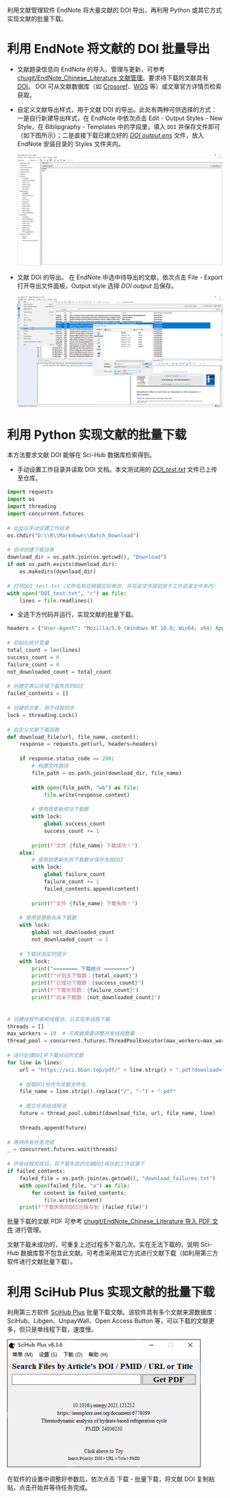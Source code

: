 利用文献管理软件 EndNote 将大量文献的 DOI 导出，再利用 Python 或其它方式实现文献的批量下载。

# 利用 EndNote 将文献的 DOI 批量导出

-   文献题录信息向 EndNote 的导入、管理与更新，可参考 [chugit/EndNote_Chinese_Literature 文献管理](https://github.com/chugit/EndNote_Chinese_Literature?tab=readme-ov-file#%E6%96%87%E7%8C%AE%E7%AE%A1%E7%90%86)。要求待下载的文献具有 [DOI](https://www.doi.org/the-identifier/what-is-a-doi/ "WHAT IS A DOI?")。 DOI 可从文献数据库（如 [Crossref](https://search.crossref.org/ "Crossref Metadata Search")、[WOS](https://www.webofscience.com "Web of Science") 等）或文章官方详情页检索获取。

-   自定义文献导出样式，用于文献 DOI 的导出。此处有两种可供选择的方式：一是自行新建导出样式，在 EndNote 中依次点击 Edit - Output Styles - New Style，在 Biblipgraphy - Templates 中的字段里，填入 `DOI` 并保存文件即可（如下图所示）；二是直接下载已建立好的 [*DOI output.ens*](https://github.com/chugit/EndNote_Chinese_Literature/blob/main/Shared/DOI%20output.ens "chugit/EndNote_Chinese_Literature/Shared/DOI output.ens") 文件，放入 EndNote 安装目录的 Styles 文件夹内。

    ![](Pic/1.png)

-   文献 DOI 的导出。 在 EndNote 中选中待导出的文献，依次点击 File - Export 打开导出文件面板，Output style 选择 *DOI output* 后保存。

    ![](Pic/2.png)

# 利用 Python 实现文献的批量下载

本方法要求文献 DOI 能够在 Sci-Hub 数据库检索得到。

-   手动设置工作目录并读取 DOI 文档。本文测试用的 [*DOI_test.txt*](DOI_test.txt) 文件已上传至仓库。

```python
import requests
import os
import threading
import concurrent.futures

# 此处应手动设置工作目录
os.chdir("D:\\R\\Markdown\\Batch_Download")

# 自动创建下载目录
download_dir = os.path.join(os.getcwd(), "Download")
if not os.path.exists(download_dir):
    os.makedirs(download_dir)

# 打开DOI_test.txt（文件名称应根据实际修改，并将该文件提前放于工作目录文件夹内）
with open("DOI_test.txt", "r") as file:
    lines = file.readlines()

```

-   全选下方代码并运行，实现文献的批量下载。

```python
headers = {"User-Agent": "Mozilla/5.0 (Windows NT 10.0; Win64; x64) AppleWebKit/537.36 (KHTML, like Gecko) Chrome/80.0.3987.149 Safari/537.36"}

# 初始化统计变量
total_count = len(lines)
success_count = 0
failure_count = 0
not_downloaded_count = total_count

# 创建空表以存储下载失败的DOI
failed_contents = []

# 创建锁对象，用于线程同步
lock = threading.Lock()

# 自定义文献下载函数
def download_file(url, file_name, content):
    response = requests.get(url, headers=headers)

    if response.status_code == 200:
        # 构建文件路径
        file_path = os.path.join(download_dir, file_name)

        with open(file_path, "wb") as file:
            file.write(response.content)

        # 使用锁更新成功下载数
        with lock:
            global success_count
            success_count += 1

        print(f"文件 {file_name} 下载成功！")
    else:
        # 使用锁更新失败下载数并保存失败DOI
        with lock:
            global failure_count
            failure_count += 1
            failed_contents.append(content)

        print(f"文件 {file_name} 下载失败！")

    # 使用锁更新尚未下载数
    with lock:
        global not_downloaded_count
        not_downloaded_count -= 1

    # 下载状态实时提示
    with lock:
        print("======== 下载统计 ========")
        print(f"计划总下载数：{total_count}")
        print(f"已成功下载数：{success_count}")
        print(f"下载失败数：{failure_count}")
        print(f"尚未下载数：{not_downloaded_count}")


# 创建线程列表和线程池，以实现多线程下载
threads = []
max_workers = 10  # 可根据需要调整并发线程数量
thread_pool = concurrent.futures.ThreadPoolExecutor(max_workers=max_workers)

# 逐行处理DOI并下载对应的文献
for line in lines:
    url = "https://sci.bban.top/pdf/" + line.strip() + ".pdf?download=true"

    # 提取DOI号作为文献文件名
    file_name = line.strip().replace("/", "-") + ".pdf"

    # 提交任务给线程池
    future = thread_pool.submit(download_file, url, file_name, line)

    threads.append(future)

# 等待所有任务完成
_ = concurrent.futures.wait(threads)

# 所有线程完成后，将下载失败的文献DOI保存到工作目录下
if failed_contents:
    failed_file = os.path.join(os.getcwd(), "download_failures.txt")
    with open(failed_file, "w") as file:
        for content in failed_contents:
            file.write(content)
    print(f"下载失败的DOI已保存到 {failed_file}")

```

批量下载的文献 PDF 可参考 [chugit/EndNote_Chinese_Literature 导入 PDF 文件](https://github.com/chugit/EndNote_Chinese_Literature?tab=readme-ov-file#%E7%9B%B4%E6%8E%A5%E5%AF%BC%E5%85%A5-pdf-%E6%96%87%E4%BB%B6) 进行管理。

文献下载未成功的，可重复上述过程多下载几次。实在无法下载的，说明 Sci-Hub 数据库暂不包含此文献。可考虑采用其它方式进行文献下载（如利用第三方软件进行文献批量下载）。

# 利用 SciHub Plus 实现文献的批量下载

利用第三方软件 [SciHub Plus](https://www.scigreat.com/140020.html "SciHub Plus 软件") 批量下载文献。该软件具有多个文献来源数据库：SciHub、Libgen、UnpayWall、Open Access Button 等，可以下载的文献更多，但只是单线程下载，速度慢。

![](Pic/3.png)

在软件的设置中调整好参数后，依次点击 下载 - 批量下载，将文献 DOI 复制粘贴，点击开始并等待任务完成。
